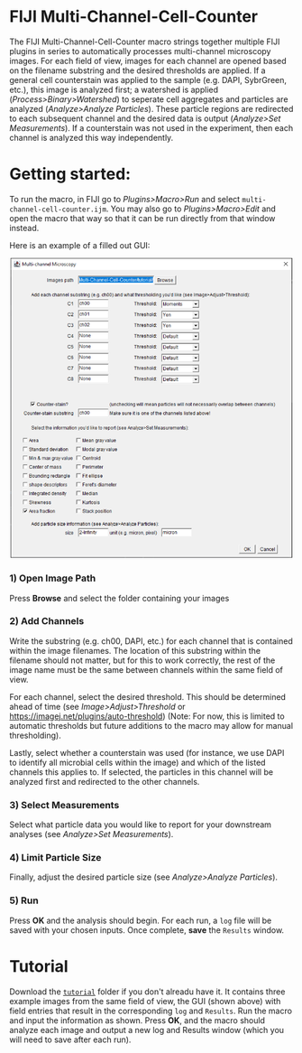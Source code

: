 # FIJI Multi-Channel-Cell-Counter
 
The FIJI Multi-Channel-Cell-Counter macro strings together multiple FIJI plugins in series to automatically processes multi-channel microscopy images. For each field of view, images for each channel are opened based on the filename substring and the desired thresholds are applied. If a general cell counterstain was applied to the sample (e.g. DAPI, SybrGreen, etc.), this image is analyzed first; a watershed is applied (*Process>Binary>Watershed*) to seperate cell aggregates and particles are analyzed (*Analyze>Analyze Particles*). These particle regions are redirected to each subsequent channel and the desired data is output (*Analyze>Set Measurements*). If a counterstain was not used in the experiment, then each channel is analyzed this way independently.

# Getting started:


To run the macro, in FIJI go to *Plugins>Macro>Run* and select `multi-channel-cell-counter.ijm`. You may also go to *Plugins>Macro>Edit* and open the macro that way so that it can be run directly from that window instead.

Here is an example of a filled out GUI:

<p align="center">
<img src="/tutorial/cell_counter_gui_example.PNG" alt="GUI Example" width="500px"/>
</p>

### 1) Open Image Path
Press **Browse** and select the folder containing your images

### 2) Add Channels
Write the substring (e.g. ch00, DAPI, etc.) for each channel that is contained within the image filenames. The location of this substring within the filename should not matter, but for this to work correctly, the rest of the image name must be the same between channels within the same field of view.

For each channel, select the desired threshold. This should be determined ahead of time (see *Image>Adjust>Threshold* or https://imagej.net/plugins/auto-threshold) (Note: For now, this is limited to automatic thresholds but future additions to the macro may allow for manual thresholding).

Lastly, select whether a counterstain was used (for instance, we use DAPI to identify all microbial cells within the image) and which of the listed channels this applies to. If selected, the particles in this channel will be analyzed first and redirected to the other channels.

### 3) Select Measurements
Select what particle data you would like to report for your downstream analyses (see *Analyze>Set Measurements*).

### 4) Limit Particle Size
Finally, adjust the desired particle size (see *Analyze>Analyze Particles*). 

### 5) Run
Press **OK** and the analysis should begin. For each run, a `log` file will be saved with your chosen inputs. Once complete, **save** the `Results` window.

# Tutorial

Download the [`tutorial`](tutorial) folder if you don't alreadu have it. It contains three example images from the same field of view, the GUI (shown above) with field entries that result in the corresponding `log` and `Results`. Run the macro and input the information as shown. Press **OK**, and the macro should analyze each image and output a new log and Results window (which you will need to save after each run).
